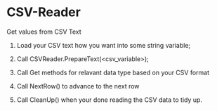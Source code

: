 # CSV-Reader
Get values from CSV Text

1. Load your CSV text how you want into some string variable;

2. Call CSVReader.PrepareText(<csv_variable>);

3. Call Get methods for relavant data type based on your CSV format

4. Call NextRow() to advance to the next row

5. Call CleanUp() when your done reading the CSV data to tidy up.
